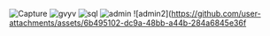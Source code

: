 ![Capture](https://github.com/user-attachments/assets/465b6863-c3c0-44eb-b266-b60e1aac35ed)
![gvyv](https://github.com/user-attachments/assets/e3bb0983-ce2e-4f73-9170-f586f98704d1)
![sql](https://github.com/user-attachments/assets/edc74d96-83ad-4941-b472-0c7e20d091df)
![admin](https://github.com/user-attachments/assets/f5b92226-c223-4007-b717-9c58973b83e8)
![admin2](https://github.com/user-attachments/assets/6b495102-dc9a-48bb-a44b-284a6845e36f
